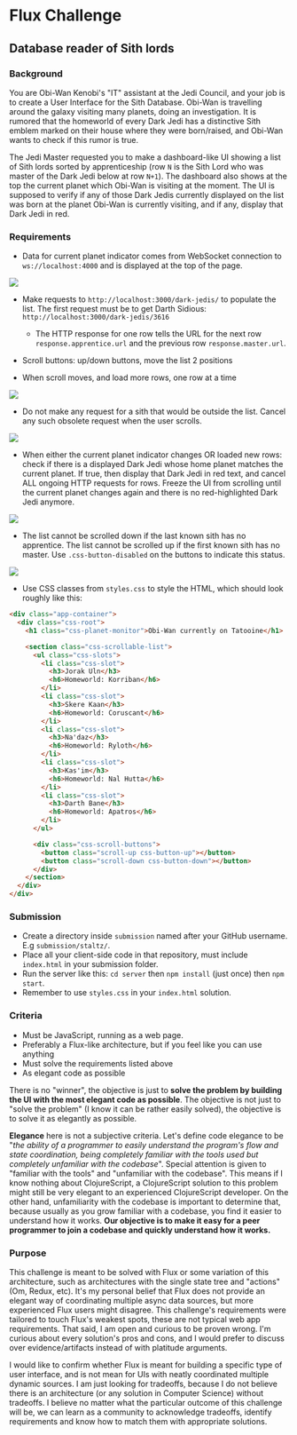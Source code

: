 # Flux Challenge

## Database reader of Sith lords

### Background

You are Obi-Wan Kenobi's "IT" assistant at the Jedi Council, and your job is to create a User Interface for the Sith Database. Obi-Wan is travelling around the galaxy visiting many planets, doing an investigation. It is rumored that the homeworld of every Dark Jedi has a distinctive Sith emblem marked on their house where they were born/raised, and Obi-Wan wants to check if this rumor is true.

The Jedi Master requested you to make a dashboard-like UI showing a list of Sith lords sorted by apprenticeship (row `N` is the Sith Lord who was master of the Dark Jedi below at row `N+1`). The dashboard also shows at the top the current planet which Obi-Wan is visiting at the moment. The UI is supposed to verify if any of those Dark Jedis currently displayed on the list was born at the planet Obi-Wan is currently visiting, and if any, display that Dark Jedi in red.

### Requirements

- Data for current planet indicator comes from WebSocket connection to `ws://localhost:4000` and is displayed at the top of the page.

![](docs/1.gif)

- Make requests to `http://localhost:3000/dark-jedis/` to populate the list. The first request must be to get Darth Sidious: `http://localhost:3000/dark-jedis/3616`
    * The HTTP response for one row tells the URL for the next row `response.apprentice.url` and the previous row `response.master.url`.

- Scroll buttons: up/down buttons, move the list 2 positions

- When scroll moves, and load more rows, one row at a time

![](docs/2.gif)

- Do not make any request for a sith that would be outside the list. Cancel any such obsolete request when the user scrolls.

![](docs/3.gif)

- When either the current planet indicator changes OR loaded new rows: check if there is a displayed Dark Jedi whose home planet matches the current planet. If true, then display that Dark Jedi in red text, and cancel ALL ongoing HTTP requests for rows. Freeze the UI from scrolling until the current planet changes again and there is no red-highlighted Dark Jedi anymore.

![](docs/4.gif)

- The list cannot be scrolled down if the last known sith has no apprentice. The list cannot be scrolled up if the first known sith has no master. Use `.css-button-disabled` on the buttons to indicate this status.

![](docs/5.gif)

- Use CSS classes from `styles.css` to style the HTML, which should look roughly like this:
```html
<div class="app-container">
  <div class="css-root">
    <h1 class="css-planet-monitor">Obi-Wan currently on Tatooine</h1>

    <section class="css-scrollable-list">
      <ul class="css-slots">
        <li class="css-slot">
          <h3>Jorak Uln</h3>
          <h6>Homeworld: Korriban</h6>
        </li>
        <li class="css-slot">
          <h3>Skere Kaan</h3>
          <h6>Homeworld: Coruscant</h6>
        </li>
        <li class="css-slot">
          <h3>Na'daz</h3>
          <h6>Homeworld: Ryloth</h6>
        </li>
        <li class="css-slot">
          <h3>Kas'im</h3>
          <h6>Homeworld: Nal Hutta</h6>
        </li>
        <li class="css-slot">
          <h3>Darth Bane</h3>
          <h6>Homeworld: Apatros</h6>
        </li>
      </ul>

      <div class="css-scroll-buttons">
        <button class="scroll-up css-button-up"></button>
        <button class="scroll-down css-button-down"></button>
      </div>
    </section>
  </div>
</div>
```


### Submission

- Create a directory inside `submission` named after your GitHub username. E.g `submission/staltz/`.
- Place all your client-side code in that repository, must include `index.html` in your submission folder.
- Run the server like this: `cd server` then `npm install` (just once) then `npm start`.
- Remember to use `styles.css` in your `index.html` solution.

### Criteria

- Must be JavaScript, running as a web page.
- Preferably a Flux-like architecture, but if you feel like you can use anything
- Must solve the requirements listed above
- As elegant code as possible

There is no "winner", the objective is just to **solve the problem by building the UI with the most elegant code as possible**. The objective is not just to "solve the problem" (I know it can be rather easily solved), the objective is to solve it as elegantly as possible.

**Elegance** here is not a subjective criteria. Let's define code elegance to be "*the ability of a programmer to easily understand the program's flow and state coordination, being completely familiar with the tools used but completely unfamiliar with the codebase*". Special attention is given to "familiar with the tools" and "unfamiliar with the codebase". This means if I know nothing about ClojureScript, a ClojureScript solution to this problem might still be very elegant to an experienced ClojureScript developer. On the other hand, unfamiliarity with the codebase is important to determine that, because usually as you grow familiar with a codebase, you find it easier to understand how it works. **Our objective is to make it easy for a peer programmer to join a codebase and quickly understand how it works.**

### Purpose

This challenge is meant to be solved with Flux or some variation of this architecture, such as architectures with the single state tree and "actions" (Om, Redux, etc). It's my personal belief that Flux does not provide an elegant way of coordinating multiple async data sources, but more experienced Flux users might disagree. This challenge's requirements were tailored to touch Flux's weakest spots, these are not typical web app requirements. That said, I am open and curious to be proven wrong. I'm curious about every solution's pros and cons, and I would prefer to discuss over evidence/artifacts instead of with platitude arguments.

I would like to confirm whether Flux is meant for building a specific type of user interface, and is not mean for UIs with neatly coordinated multiple dynamic sources. I am just looking for tradeoffs, because I do not believe there is an architecture (or any solution in Computer Science) without tradeoffs. I believe no matter what the particular outcome of this challenge will be, we can learn as a community to acknowledge tradeoffs, identify requirements and know how to match them with appropriate solutions.
